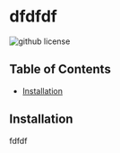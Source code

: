 # dfdfdf
  ![github license](https://img.shields.io/badge/license-MIT-blue.svg)

  ## Table of Contents
  * [Installation](#installation)

  ## Installation
  fdfdf
